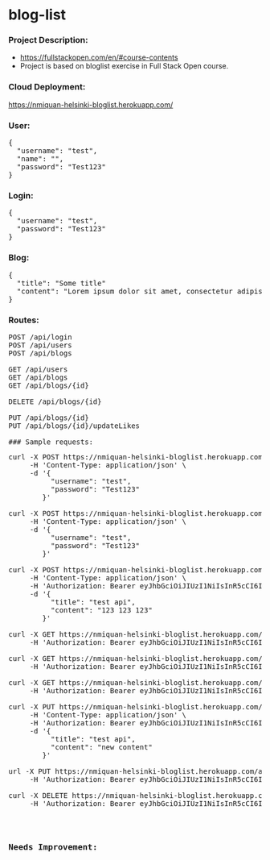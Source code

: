 # blog-list


### Project Description:
- https://fullstackopen.com/en/#course-contents
- Project is based on bloglist exercise in Full Stack Open course.

### Cloud Deployment:
https://nmiquan-helsinki-bloglist.herokuapp.com/

### User:
<pre>
{
  "username": "test",
  "name": "",
  "password": "Test123"
}
</pre>

### Login:
<pre>
{
  "username": "test",
  "password": "Test123"
}
</pre>

### Blog:
<pre>
{  
  "title": "Some title"
  "content": "Lorem ipsum dolor sit amet, consectetur adipiscing elit. Ut ac nibh eu risus laoreet maximus. Fusce turpis tellus, molestie eu erat in, interdum tincidunt tortor. Ut efficitur, massa in sodales tristique, quam felis euismod magna, eu cursus dolor purus a nunc. Sed malesuada finibus risus. In dapibus diam ac tortor."
}
</pre>

### Routes:
<pre>
POST /api/login
POST /api/users
POST /api/blogs

GET /api/users
GET /api/blogs
GET /api/blogs/{id}

DELETE /api/blogs/{id}

PUT /api/blogs/{id}
PUT /api/blogs/{id}/updateLikes

### Sample requests:
<pre>
curl -X POST https://nmiquan-helsinki-bloglist.herokuapp.com/api/users \
     -H 'Content-Type: application/json' \
     -d '{
          "username": "test",
          "password": "Test123"
        }'

curl -X POST https://nmiquan-helsinki-bloglist.herokuapp.com/api/login \
     -H 'Content-Type: application/json' \
     -d '{
          "username": "test",
          "password": "Test123"
        }'

curl -X POST https://nmiquan-helsinki-bloglist.herokuapp.com/api/blogs \
     -H 'Content-Type: application/json' \
     -H 'Authorization: Bearer eyJhbGciOiJIUzI1NiIsInR5cCI6IkpXVCJ9.eyJ1c2VybmFtZSI6InRlc3QiLCJpZCI6IjYyMDNlMTZkODI5ZDc1MzY1ZTEzYzM3MiIsImlhdCI6MTY0NDQyNDAxMX0.xzuUGgOG9UrpTJdCwz8IlKFjj3n4Ifu4mYRBAGs4hfs' \
     -d '{
          "title": "test api",
          "content": "123 123 123"
        }'
        
curl -X GET https://nmiquan-helsinki-bloglist.herokuapp.com/api/users \
     -H 'Authorization: Bearer eyJhbGciOiJIUzI1NiIsInR5cCI6IkpXVCJ9.eyJ1c2VybmFtZSI6InRlc3QiLCJpZCI6IjYyMDNlMTZkODI5ZDc1MzY1ZTEzYzM3MiIsImlhdCI6MTY0NDQyNDAxMX0.xzuUGgOG9UrpTJdCwz8IlKFjj3n4Ifu4mYRBAGs4hfs'
     
curl -X GET https://nmiquan-helsinki-bloglist.herokuapp.com/api/blogs \
     -H 'Authorization: Bearer eyJhbGciOiJIUzI1NiIsInR5cCI6IkpXVCJ9.eyJ1c2VybmFtZSI6InRlc3QiLCJpZCI6IjYyMDNlMTZkODI5ZDc1MzY1ZTEzYzM3MiIsImlhdCI6MTY0NDQyNDAxMX0.xzuUGgOG9UrpTJdCwz8IlKFjj3n4Ifu4mYRBAGs4hfs'     
  
curl -X GET https://nmiquan-helsinki-bloglist.herokuapp.com/api/blogs/6203c89b559d5cb061b31791 \
     -H 'Authorization: Bearer eyJhbGciOiJIUzI1NiIsInR5cCI6IkpXVCJ9.eyJ1c2VybmFtZSI6InRlc3QiLCJpZCI6IjYyMDNlMTZkODI5ZDc1MzY1ZTEzYzM3MiIsImlhdCI6MTY0NDQyNDAxMX0.xzuUGgOG9UrpTJdCwz8IlKFjj3n4Ifu4mYRBAGs4hfs'  

curl -X PUT https://nmiquan-helsinki-bloglist.herokuapp.com/api/blogs/6203c89b559d5cb061b31791 \
     -H 'Content-Type: application/json' \
     -H 'Authorization: Bearer eyJhbGciOiJIUzI1NiIsInR5cCI6IkpXVCJ9.eyJ1c2VybmFtZSI6InRlc3QiLCJpZCI6IjYyMDNlMTZkODI5ZDc1MzY1ZTEzYzM3MiIsImlhdCI6MTY0NDQyNDAxMX0.xzuUGgOG9UrpTJdCwz8IlKFjj3n4Ifu4mYRBAGs4hfs' \
     -d '{
          "title": "test api",
          "content": "new content"
        }'
        
url -X PUT https://nmiquan-helsinki-bloglist.herokuapp.com/api/blogs/6203c89b559d5cb061b31791/updateLikes \
     -H 'Authorization: Bearer eyJhbGciOiJIUzI1NiIsInR5cCI6IkpXVCJ9.eyJ1c2VybmFtZSI6InRlc3QiLCJpZCI6IjYyMDNlMTZkODI5ZDc1MzY1ZTEzYzM3MiIsImlhdCI6MTY0NDQyNDAxMX0.xzuUGgOG9UrpTJdCwz8IlKFjj3n4Ifu4mYRBAGs4hfs' \
   
curl -X DELETE https://nmiquan-helsinki-bloglist.herokuapp.com/api/blogs/6203c89b559d5cb061b31791 \
     -H 'Authorization: Bearer eyJhbGciOiJIUzI1NiIsInR5cCI6IkpXVCJ9.eyJ1c2VybmFtZSI6InRlc3QiLCJpZCI6IjYyMDNlMTZkODI5ZDc1MzY1ZTEzYzM3MiIsImlhdCI6MTY0NDQyNDAxMX0.xzuUGgOG9UrpTJdCwz8IlKFjj3n4Ifu4mYRBAGs4hfs'       
</pre>

### Needs Improvement:

